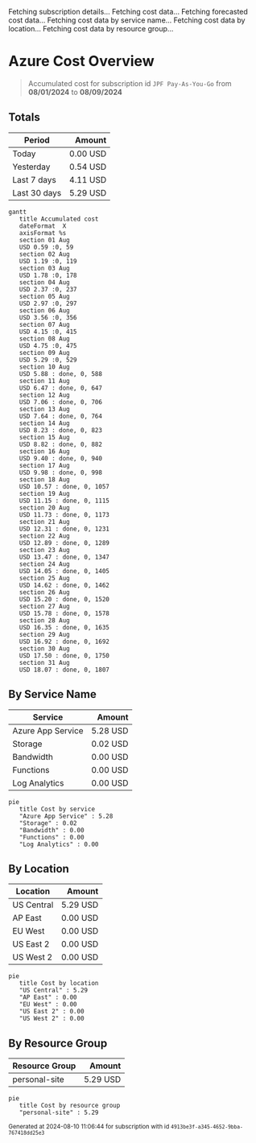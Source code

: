Fetching subscription details...
Fetching cost data...
Fetching forecasted cost data...
Fetching cost data by service name...
Fetching cost data by location...
Fetching cost data by resource group...
# Azure Cost Overview

> Accumulated cost for subscription id `JPF Pay-As-You-Go` from **08/01/2024** to **08/09/2024**

## Totals

|Period|Amount|
|---|---:|
|Today|0.00 USD|
|Yesterday|0.54 USD|
|Last 7 days|4.11 USD|
|Last 30 days|5.29 USD|

```mermaid
gantt
   title Accumulated cost
   dateFormat  X
   axisFormat %s
   section 01 Aug
   USD 0.59 :0, 59
   section 02 Aug
   USD 1.19 :0, 119
   section 03 Aug
   USD 1.78 :0, 178
   section 04 Aug
   USD 2.37 :0, 237
   section 05 Aug
   USD 2.97 :0, 297
   section 06 Aug
   USD 3.56 :0, 356
   section 07 Aug
   USD 4.15 :0, 415
   section 08 Aug
   USD 4.75 :0, 475
   section 09 Aug
   USD 5.29 :0, 529
   section 10 Aug
   USD 5.88 : done, 0, 588
   section 11 Aug
   USD 6.47 : done, 0, 647
   section 12 Aug
   USD 7.06 : done, 0, 706
   section 13 Aug
   USD 7.64 : done, 0, 764
   section 14 Aug
   USD 8.23 : done, 0, 823
   section 15 Aug
   USD 8.82 : done, 0, 882
   section 16 Aug
   USD 9.40 : done, 0, 940
   section 17 Aug
   USD 9.98 : done, 0, 998
   section 18 Aug
   USD 10.57 : done, 0, 1057
   section 19 Aug
   USD 11.15 : done, 0, 1115
   section 20 Aug
   USD 11.73 : done, 0, 1173
   section 21 Aug
   USD 12.31 : done, 0, 1231
   section 22 Aug
   USD 12.89 : done, 0, 1289
   section 23 Aug
   USD 13.47 : done, 0, 1347
   section 24 Aug
   USD 14.05 : done, 0, 1405
   section 25 Aug
   USD 14.62 : done, 0, 1462
   section 26 Aug
   USD 15.20 : done, 0, 1520
   section 27 Aug
   USD 15.78 : done, 0, 1578
   section 28 Aug
   USD 16.35 : done, 0, 1635
   section 29 Aug
   USD 16.92 : done, 0, 1692
   section 30 Aug
   USD 17.50 : done, 0, 1750
   section 31 Aug
   USD 18.07 : done, 0, 1807
```

## By Service Name

|Service|Amount|
|---|---:|
|Azure App Service|5.28 USD|
|Storage|0.02 USD|
|Bandwidth|0.00 USD|
|Functions|0.00 USD|
|Log Analytics|0.00 USD|

```mermaid
pie
   title Cost by service
   "Azure App Service" : 5.28
   "Storage" : 0.02
   "Bandwidth" : 0.00
   "Functions" : 0.00
   "Log Analytics" : 0.00
```

## By Location

|Location|Amount|
|---|---:|
|US Central|5.29 USD|
|AP East|0.00 USD|
|EU West|0.00 USD|
|US East 2|0.00 USD|
|US West 2|0.00 USD|

```mermaid
pie
   title Cost by location
   "US Central" : 5.29
   "AP East" : 0.00
   "EU West" : 0.00
   "US East 2" : 0.00
   "US West 2" : 0.00
```

## By Resource Group

|Resource Group|Amount|
|---|---:|
|personal-site|5.29 USD|

```mermaid
pie
   title Cost by resource group
   "personal-site" : 5.29
```

<sup>Generated at 2024-08-10 11:06:44 for subscription with id `4913be3f-a345-4652-9bba-767418dd25e3`</sup>
